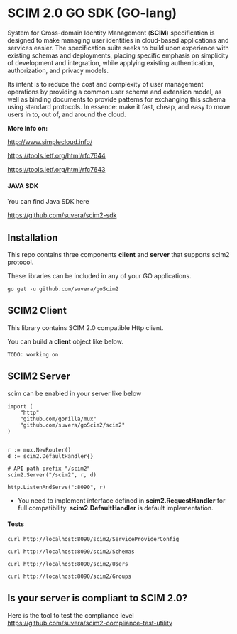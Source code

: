# SCIM 2.0 GO SDK (GO-lang)

System for Cross-domain Identity Management (**SCIM**) specification is designed to make managing 
user identities in cloud-based applications and services easier. The specification suite seeks to 
build upon experience with existing schemas and deployments, placing specific emphasis on 
simplicity of development and integration, while applying existing authentication, authorization, and 
privacy models. 

Its intent is to reduce the cost and complexity of user management operations by providing a common 
user schema and extension model, as well as binding documents to provide patterns for exchanging 
this schema using standard protocols. 
In essence: make it fast, cheap, and easy to move users in to, out of, and around the cloud.


**More Info on:**

http://www.simplecloud.info/

https://tools.ietf.org/html/rfc7644

https://tools.ietf.org/html/rfc7643


#### JAVA SDK

You can find Java SDK here

https://github.com/suvera/scim2-sdk


## Installation

This repo contains three components **client** and **server** that supports scim2 protocol.

These libraries can be included in any of your GO applications.

```
go get -u github.com/suvera/goScim2

```


## SCIM2 Client

This library contains SCIM 2.0 compatible Http client.

You can build a **client** object like below.

```
TODO: working on

```


## SCIM2 Server

scim can be enabled in your server like below

```
import (
    "http"
    "github.com/gorilla/mux"
    "github.com/suvera/goScim2/scim2"
)


r := mux.NewRouter()
d := scim2.DefaultHandler{}

# API path prefix "/scim2"
scim2.Server("/scim2", r, d)

http.ListenAndServe(":8090", r)
``` 

- You need to implement interface defined in **scim2.RequestHandler** for full compatibility. **scim2.DefaultHandler** is default implementation.


#### Tests

```shell
curl http://localhost:8090/scim2/ServiceProviderConfig

curl http://localhost:8090/scim2/Schemas

curl http://localhost:8090/scim2/Users

curl http://localhost:8090/scim2/Groups

```

## Is your server is compliant to SCIM 2.0?

Here is the tool to test the compliance level  https://github.com/suvera/scim2-compliance-test-utility
